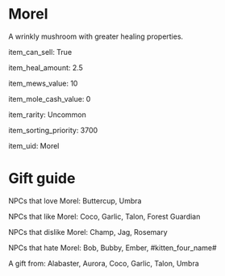# Morel

A wrinkly mushroom with greater healing properties.

item_can_sell: True

item_heal_amount: 2.5

item_mews_value: 10

item_mole_cash_value: 0

item_rarity: Uncommon

item_sorting_priority: 3700

item_uid: Morel

# Gift guide

NPCs that love Morel: Buttercup, Umbra

NPCs that like Morel: Coco, Garlic, Talon, Forest Guardian

NPCs that dislike Morel: Champ, Jag, Rosemary

NPCs that hate Morel: Bob, Bubby, Ember, #kitten_four_name#

A gift from: Alabaster, Aurora, Coco, Garlic, Talon, Umbra